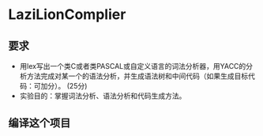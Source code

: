 # LaziLionComplier
## 要求
- 用lex写出一个类C或者类PASCAL或自定义语言的词法分析器，用YACC的分析方法完成对某一个的语法分析，并生成语法树和中间代码（如果生成目标代码：可加分）。 (25分)
- 实验目的：掌握词法分析、语法分析和代码生成方法。 

## 编译这个项目
```sh build.sh
```
